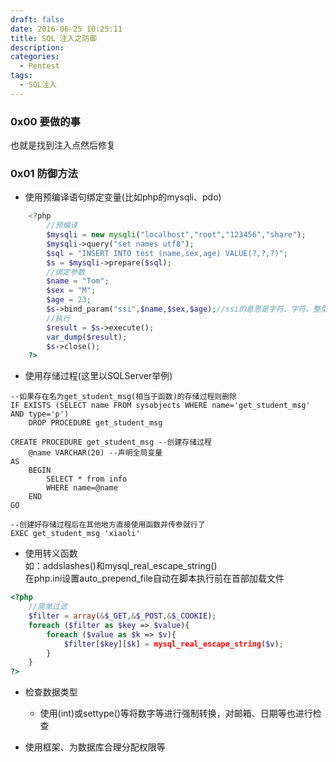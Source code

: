 ```yaml
---
draft: false
date: 2016-06-25 10:25:11
title: SQL 注入之防御
description: 
categories:
  - Pentest
tags:
  - SQL注入
---
```


### 0x00 要做的事
也就是找到注入点然后修复

### 0x01 防御方法

* 使用预编译语句绑定变量(比如php的mysqli、pdo)
```php
    <?php
        //预编译
        $mysqli = new mysqli("localhost","root","123456","share");
        $mysqli->query("set names utf8");
        $sql = "INSERT INTO test (name,sex,age) VALUE(?,?,?)";
        $s = $mysqli->prepare($sql);
        //绑定参数
        $name = "Tom";
        $sex = "M";
        $age = 23;
        $s->bind_param("ssi",$name,$sex,$age);//ssi的意思是字符、字符、整型
        //执行
        $result = $s->execute();
        var_dump($result);
        $s->close();
    ?>
```

* 使用存储过程(这里以SQLServer举例)

```
--如果存在名为get_student_msg(相当于函数)的存储过程则删除
IF EXISTS (SELECT name FROM sysobjects WHERE name='get_student_msg' AND type='p')
    DROP PROCEDURE get_student_msg

CREATE PROCEDURE get_student_msg --创建存储过程
    @name VARCHAR(20) --声明全局变量
AS
    BEGIN
        SELECT * from info
        WHERE name=@name
    END
GO

--创建好存储过程后在其他地方直接使用函数并传参就行了
EXEC get_student_msg 'xiaoli'
```

* 使用转义函数  
如：addslashes()和mysql_real_escape_string()  
在php.ini设置auto_prepend_file自动在脚本执行前在首部加载文件  
```php
<?php
    //简单过滤
    $filter = array(&$_GET,&$_POST,&$_COOKIE);
    foreach ($filter as $key => $value){
        foreach ($value as $k => $v){
            $filter[$key][$k] = mysql_real_escape_string($v);
        }
    }
?>
```

* 检查数据类型  
    * 使用(int)或settype()等将数字等进行强制转换，对邮箱、日期等也进行检查

* 使用框架、为数据库合理分配权限等
